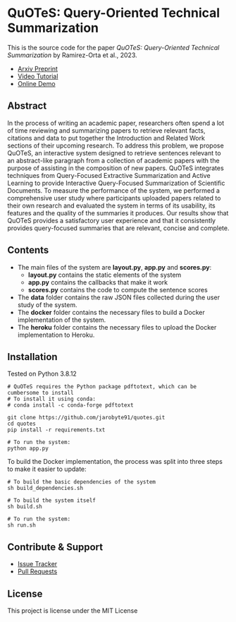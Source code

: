 # QuOTeS: Query-Oriented Technical Summarization

This is the source code for the paper *QuOTeS: Query-Oriented Technical Summarization* by Ramirez-Orta et al., 2023. 

* [Arxiv Preprint](http://export.arxiv.org/abs/2306.11832) 
* [Video Tutorial](https://www.youtube.com/watch?v=zR9XisDFQ7w)
* [Online Demo](http://selene.research.cs.dal.ca:37639/)

## Abstract

In the process of writing an academic paper, researchers often spend a lot of time reviewing and summarizing papers to retrieve relevant facts, citations and data to put together the Introduction and Related Work sections of their upcoming research. To address this problem, we propose QuOTeS, an interactive system designed to retrieve sentences relevant to an abstract-like paragraph from a collection of academic papers with the purpose of assisting in the composition of new papers. QuOTeS integrates techniques from Query-Focused Extractive Summarization and Active Learning to provide Interactive Query-Focused Summarization of Scientific Documents. To measure the performance of the system, we performed a comprehensive user study where participants uploaded papers related to their own research and evaluated the system in terms of its usability, its features and the quality of the summaries it produces. Our results show that QuOTeS provides a satisfactory user experience and that it consistently provides query-focused summaries that are relevant, concise and complete.

## Contents

* The main files of the system are **layout.py**, **app.py** and **scores.py**:
  * **layout.py** contains the static elements of the system
  * **app.py** contains the callbacks that make it work
  * **scores.py** contains the code to compute the sentence scores
* The **data** folder contains the raw JSON files collected during the user study of the system.
* The **docker** folder contains the necessary files to build a Docker implementation of the system.
* The **heroku** folder contains the necessary files to upload the Docker implementation to Heroku.

## Installation

Tested on Python 3.8.12

    # QuOTeS requires the Python package pdftotext, which can be cumbersome to install
    # To install it using conda:
    # conda install -c conda-forge pdftotext

    git clone https://github.com/jarobyte91/quotes.git
    cd quotes
    pip install -r requirements.txt
    
    # To run the system:
    python app.py

To build the Docker implementation, the process was split into three steps to make it easier to update:

    # To build the basic dependencies of the system
    sh build_dependencies.sh

    # To build the system itself
    sh build.sh

    # To run the system:
    sh run.sh

## Contribute & Support

* [Issue Tracker](https://github.com/jarobyte91/quotes/issues)
* [Pull Requests](https://github.com/jarobyte91/quotes/pulls)

## License

This project is license under the MIT License
